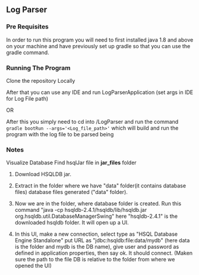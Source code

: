 ## Log Parser
### Pre Requisites
In order to run this program you will need to first installed java 1.8 and above on your machine and have previously set up
gradle so that you can use the gradle command.

### Running The Program
Clone the repository Locally

After that you can use any IDE and run LogParserApplication (set args in IDE for Log File path)

OR

After this you simply need to cd into **<Chosen Directory>**/LogParser and run the command
```gradle bootRun --args='<Log_file_path>'``` which will build and run the program with the log file to be parsed being

### Notes
Visualize Database
Find hsqlJar file in **jar_files** folder

1. Download HSQLDB jar.

2. Extract in the folder where we have "data" folder(it contains database files) database files generated ("data" folder).

3. Now we are in the folder, where database folder is created. Run this command "java -cp hsqldb-2.4.1/hsqldb/lib/hsqldb.jar org.hsqldb.util.DatabaseManagerSwing" here "hsqldb-2.4.1" is the downloaded hsqldb folder. It will open up a UI.

4. In this UI, make a new connection, select type as "HSQL Database Engine Standalone" put URL as "jdbc:hsqldb:file:data/mydb" (here data is the folder and mydb is the DB name), give user and password as defined in application properties, then say ok. It should connect. (Maken sure the path to the file DB is relative to the folder from where we opened the UI)